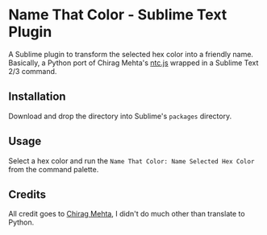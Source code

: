 # Name That Color - Sublime Text Plugin

A Sublime plugin to transform the selected hex color into a friendly name. Basically, a Python port of Chirag Mehta's [ntc.js](http://chir.ag/projects/ntc/) wrapped in a Sublime Text 2/3 command. 

## Installation

Download and drop the directory into Sublime's `packages` directory.

## Usage

Select a hex color and run the `Name That Color: Name Selected Hex Color` from the command palette. 

## Credits

All credit goes to [Chirag Mehta](http://chir.ag/projects/ntc/), I didn't do much other than translate to Python. 